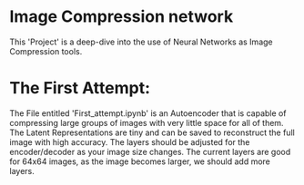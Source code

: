 # Image Compression network
This 'Project' is a deep-dive into the use of Neural Networks as Image Compression tools. 

# The First Attempt:
The File entitled 'First_attempt.ipynb' is an Autoencoder that is capable of compressing large groups of images with very little space for all of them. The Latent Representations are tiny and can be saved to reconstruct the full image with high accuracy. The layers should be adjusted for the encoder/decoder as your image size changes. The current layers are good for 64x64 images, as the image becomes larger, we should add more layers.
